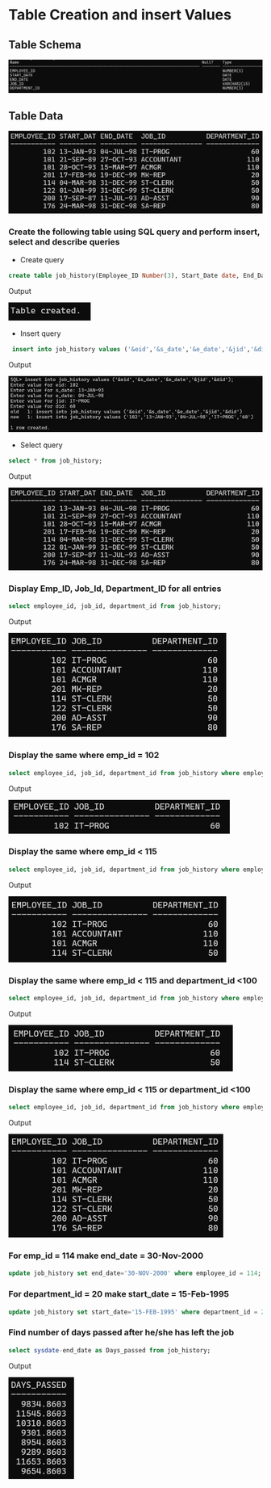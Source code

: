# Table Creation and insert Values


## Table Schema

![alt text](image.png)

## Table Data

![alt text](image-3.png)

### Create the following table using SQL query and perform insert, select and describe queries


- Create query
```sql
create table job_history(Employee_ID Number(3), Start_Date date, End_Date date, Job_ID varchar2(15), Department_ID Number(3));
```

Output

![alt text](Table_created.png)

- Insert query
```sql
 insert into job_history values ('&eid','&s_date','&e_date','&jid','&did');
```

Output

![alt text](image-1.png)

- Select query
```sql
select * from job_history;
```
Output

![alt text](image-3.png)

### Display Emp_ID, Job_Id, Department_ID for all entries

```sql
select employee_id, job_id, department_id from job_history;
```

Output

![alt text](image-4.png)

### Display the same where emp_id = 102

```sql
select employee_id, job_id, department_id from job_history where employee_id = 102;
```

Output

![alt text](image-5.png)

### Display the same where emp_id < 115

```sql
select employee_id, job_id, department_id from job_history where employee_id < 115;
```

Output

![alt text](image-6.png)

### Display the same where emp_id < 115 and department_id <100

```sql
select employee_id, job_id, department_id from job_history where employee_id < 115 and department_id < 100;
```

Output

![alt text](image-7.png)

### Display the same where emp_id < 115 or department_id <100

```sql
select employee_id, job_id, department_id from job_history where employee_id < 115 or department_id < 100;
```

Output

![alt text](image-8.png)

### For emp_id = 114 make end_date = 30-Nov-2000

```sql
update job_history set end_date='30-NOV-2000' where employee_id = 114;
```

### For department_id = 20 make start_date = 15-Feb-1995

```sql
update job_history set start_date='15-FEB-1995' where department_id = 20;
```

### Find number of days passed after he/she has left the job

```sql
select sysdate-end_date as Days_passed from job_history;
```

Output

![alt text](image-9.png)